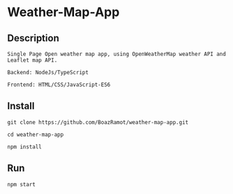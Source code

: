 # Weather-Map-App
## Description
    Single Page Open weather map app, using OpenWeatherMap weather API and Leaflet map API.
    
    Backend: NodeJs/TypeScript
    
    Frontend: HTML/CSS/JavaScript-ES6
## Install
    git clone https://github.com/BoazRamot/weather-map-app.git
    
    cd weather-map-app
    
    npm install
## Run
    npm start